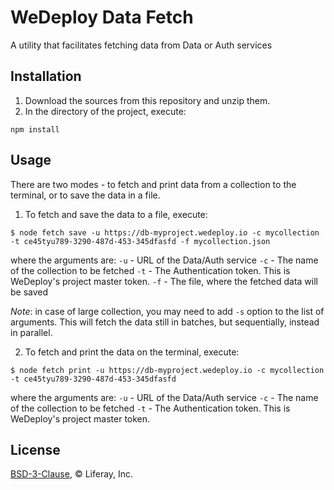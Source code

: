 # WeDeploy Data Fetch

A utility that facilitates fetching data from Data or Auth services

## Installation

1. Download the sources from this repository and unzip them.
2. In the directory of the project, execute:

```
npm install
```

## Usage

There are two modes - to fetch and print data from a collection to the terminal, or to save the data in a file.

1. To fetch and save the data to a file, execute:

```
$ node fetch save -u https://db-myproject.wedeploy.io -c mycollection -t ce45tyu789-3290-487d-453-345dfasfd -f mycollection.json
```

where the arguments are:
`-u` - URL of the Data/Auth service
`-c` - The name of the collection to be fetched
`-t` - The Authentication token. This is WeDeploy's project master token.
`-f` - The file, where the fetched data will be saved

_Note_: in case of large collection, you may need to add `-s` option to the list of arguments. This will fetch the data still in batches, but sequentially, instead in parallel.

2. To fetch and print the data on the terminal, execute:

```
$ node fetch print -u https://db-myproject.wedeploy.io -c mycollection -t ce45tyu789-3290-487d-453-345dfasfd
```

where the arguments are:
`-u` - URL of the Data/Auth service
`-c` - The name of the collection to be fetched
`-t` - The Authentication token. This is WeDeploy's project master token.

## License

[BSD-3-Clause](https://spdx.org/licenses/BSD-3-Clause.html), © Liferay, Inc.
